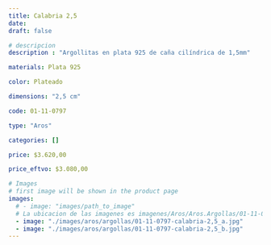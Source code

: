 ```yaml
---
title: Calabria 2,5
date: 
draft: false

# descripcion
description : "Argollitas en plata 925 de caña cilíndrica de 1,5mm"

materials: Plata 925

color: Plateado

dimensions: "2,5 cm"

code: 01-11-0797

type: "Aros"

categories: []

price: $3.620,00

price_eftvo: $3.080,00

# Images
# first image will be shown in the product page
images:
  # - image: "images/path_to_image"
  # La ubicacion de las imagenes es imagenes/Aros/Aros.Argollas/01-11-0797-calabria-2,5
  - image: "./images/aros/argollas/01-11-0797-calabria-2,5_a.jpg"
  - image: "./images/aros/argollas/01-11-0797-calabria-2,5_b.jpg"
---
```

